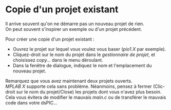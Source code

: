 # Copie d'un projet existant

Il arrive souvent qu'on ne démarre pas un nouveau projet de rien.  
On peut souvent s'inspirer un exemple ou d'un projet précédent.

Pour créer une copie d'un projet existant :
* Ouvrez le projet sur lequel vous voulez vous baser (*pio1.X* par exemple).
* Cliquez-droit sur le nom du projet dans le *gestionnaire de projet*, et choisissez *copy...* dans le menu déroulant.
* Dans la fenêtre de dialogue, indiquez le nom et l'emplacement du nouveau projet.

Remarquez que vous avez maintenant deux projets ouverts.  
*MPLAB X* supporte cela sans problème.  Néanmoins, pensez à fermer (Clic-droit sur le nom du projet/Close) les projets dont vous n'avez plus besoin.  
Cela vous évitera de modifier le mauvais *main.c* ou de transférer le mauvais code dans votre dsPIC…
